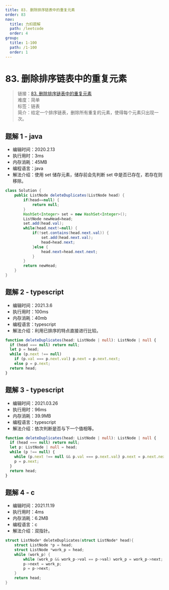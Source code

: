 ```yaml
---
title: 83. 删除排序链表中的重复元素
order: 83
nav:
  title: 力扣题解
  path: /leetcode
  order: 4
group:
  title: 1-100
  path: /1-100
  order: 1
---
```


# 83. 删除排序链表中的重复元素

> 链接：[83. 删除排序链表中的重复元素](https://leetcode-cn.com/problems/remove-duplicates-from-sorted-list/)  
> 难度：简单  
> 标签：链表  
> 简介：给定一个排序链表，删除所有重复的元素，使得每个元素只出现一次。

## 题解 1 - java

- 编辑时间：2020.2.13
- 执行用时：3ms
- 内存消耗：45MB
- 编程语言：java
- 解法介绍：使用 set 储存元素，储存前会先判断 set 中是否已存在，若存在则移除。

```java
class Solution {
    public ListNode deleteDuplicates(ListNode head) {
        if(head==null) {
			return null;
		}
		HashSet<Integer> set = new HashSet<Integer>();
		ListNode newHead=head;
		set.add(head.val);
		while(head.next!=null) {
			if(!set.contains(head.next.val)) {
				set.add(head.next.val);
				head=head.next;
			}else {
				head.next=head.next.next;
			}
		}
        return newHead;
    }
}
```

## 题解 2 - typescript

- 编辑时间：2021.3.6
- 执行用时：100ms
- 内存消耗：40mb
- 编程语言：typescript
- 解法介绍：利用已排序的特点直接进行比较。

```typescript
function deleteDuplicates(head: ListNode | null): ListNode | null {
  if (head === null) return null;
  let p = head;
  while (p.next !== null)
    if (p.val === p.next.val) p.next = p.next.next;
    else p = p.next;
  return head;
}
```

## 题解 3 - typescript

- 编辑时间：2021.03.26
- 执行用时：96ms
- 内存消耗：39.9MB
- 编程语言：typescript
- 解法介绍：依次判断是否与下一个值相等。

```typescript
function deleteDuplicates(head: ListNode | null): ListNode | null {
  if (head === null) return null;
  let p: ListNode | null = head;
  while (p !== null) {
    while (p.next !== null && p.val === p.next.val) p.next = p.next.next;
    p = p.next;
  }
  return head;
}
```

## 题解 4 - c

- 编辑时间：2021.11.19
- 执行用时：4ms
- 内存消耗：6.2MB
- 编程语言：c
- 解法介绍：双指针。

```c
struct ListNode* deleteDuplicates(struct ListNode* head){
    struct ListNode *p = head;
    struct ListNode *work_p = head;
    while (work_p) {
        while (work_p && work_p->val == p->val) work_p = work_p->next;
        p->next = work_p;
        p = p->next;
    }
    return head;
}
```
